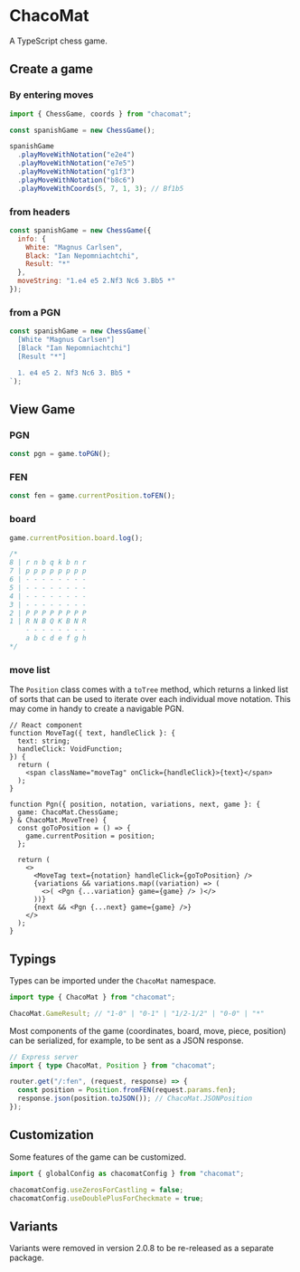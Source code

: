 # ChacoMat

A TypeScript chess game.

## Create a game

### By entering moves

```javascript
import { ChessGame, coords } from "chacomat";

const spanishGame = new ChessGame();

spanishGame
  .playMoveWithNotation("e2e4")
  .playMoveWithNotation("e7e5")
  .playMoveWithNotation("g1f3")
  .playMoveWithNotation("b8c6")
  .playMoveWithCoords(5, 7, 1, 3); // Bf1b5
```

### from headers

```javascript
const spanishGame = new ChessGame({
  info: {
    White: "Magnus Carlsen",
    Black: "Ian Nepomniachtchi",
    Result: "*"
  },
  moveString: "1.e4 e5 2.Nf3 Nc6 3.Bb5 *"
});
```

### from a PGN

```javascript
const spanishGame = new ChessGame(`
  [White "Magnus Carlsen"]
  [Black "Ian Nepomniachtchi"]
  [Result "*"]

  1. e4 e5 2. Nf3 Nc6 3. Bb5 *
`);
```

## View Game

### PGN

```javascript
const pgn = game.toPGN();
```

### FEN

```javascript
const fen = game.currentPosition.toFEN();
```

### board

```javascript
game.currentPosition.board.log();

/*
8 | r n b q k b n r
7 | p p p p p p p p
6 | - - - - - - - -
5 | - - - - - - - -
4 | - - - - - - - -
3 | - - - - - - - -
2 | P P P P P P P P
1 | R N B Q K B N R
    - - - - - - - -
    a b c d e f g h
*/
```

### move list

The `Position` class comes with a `toTree` method, which returns a linked list of sorts that can be used to iterate over each individual move notation. This may come in handy to create a navigable PGN.

```tsx
// React component
function MoveTag({ text, handleClick }: {
  text: string;
  handleClick: VoidFunction;
}) {
  return (
    <span className="moveTag" onClick={handleClick}>{text}</span>
  );
}

function Pgn({ position, notation, variations, next, game }: {
  game: ChacoMat.ChessGame;
} & ChacoMat.MoveTree) {
  const goToPosition = () => {
    game.currentPosition = position;
  };

  return (
    <>
      <MoveTag text={notation} handleClick={goToPosition} />
      {variations && variations.map((variation) => (
        <>( <Pgn {...variation} game={game} /> )</>
      ))}
      {next && <Pgn {...next} game={game} />}
    </>
  );
}
```

## Typings

Types can be imported under the `ChacoMat` namespace.

```typescript
import type { ChacoMat } from "chacomat";

ChacoMat.GameResult; // "1-0" | "0-1" | "1/2-1/2" | "0-0" | "*"
```

Most components of the game (coordinates, board, move, piece, position) can be serialized, for example, to be sent as a JSON response.

```typescript
// Express server
import { type ChacoMat, Position } from "chacomat";

router.get("/:fen", (request, response) => {
  const position = Position.fromFEN(request.params.fen);
  response.json(position.toJSON()); // ChacoMat.JSONPosition
});
```

## Customization

Some features of the game can be customized.

```javascript
import { globalConfig as chacomatConfig } from "chacomat";

chacomatConfig.useZerosForCastling = false;
chacomatConfig.useDoublePlusForCheckmate = true;
```

## Variants

Variants were removed in version 2.0.8 to be re-released as a separate package.
